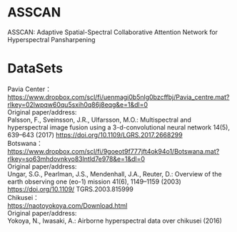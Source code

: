 # ASSCAN
ASSCAN: Adaptive Spatial-Spectral Collaborative Attention Network for Hyperspectral Pansharpening
# DataSets  
Pavia Center：  
https://www.dropbox.com/scl/fi/uenmagi0b5nlg0bzcffbj/Pavia_centre.mat?rlkey=02lwpqw60qu5sxih0q86j8eqg&e=1&dl=0  
Original paper/address:  
Palsson, F., Sveinsson, J.R., Ulfarsson, M.O.: Multispectral and hyperspectral image fusion using a 3-d-convolutional neural network 14(5), 639–643 (2017) https://doi.org/10.1109/LGRS.2017.2668299   
Botswana：  
https://www.dropbox.com/scl/fi/9goeot9f777jft4ok94o1/Botswana.mat?rlkey=so63mhdovnkyo83lntld7e978&e=1&dl=0  
Original paper/address:  
Ungar, S.G., Pearlman, J.S., Mendenhall, J.A., Reuter, D.: Overview of the earth
 observing one (eo-1) mission 41(6), 1149–1159 (2003) https://doi.org/10.1109/
 TGRS.2003.815999  
Chikusei：  
https://naotoyokoya.com/Download.html  
Original paper/address:  
Yokoya, N., Iwasaki, A.: Airborne hyperspectral data over chikusei (2016)
